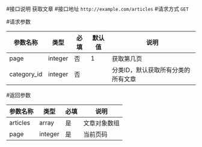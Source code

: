 #接口说明
获取文章
#接口地址
`http://example.com/articles`
#请求方式
`GET`

#请求参数

| 参数名称    | 类型    | 必填 | 默认值 | 说明                               |
| ----------- | ------- | ---- | ------ | ---------------------------------- |
| page        | integer | 否   | 1      | 获取第几页                         |
| category_id | integer | 否   |        | 分类ID，默认获取所有分类的所有文章 |

#返回参数

| 参数名称    | 类型    | 必填 |  说明                               |
| ----------- | ------- | ---- |  ---------------------------------- |
| articles        | array | 是   | 文章对象数组                        |
| page | integer | 是   | 当前页码 |